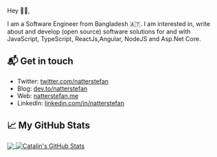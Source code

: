 Hey 👋🏻,

I am a Software Engineer from Bangladesh 🇦🇹. I am interested in, write about and develop (open source) software solutions for and with JavaScript, TypeScript, ReactJs,Angular, NodeJS and Asp.Net Core.


## 📬 Get in touch

- Twitter: [twitter.com/natterstefan][3]
- Blog: [dev.to/natterstefan][4]
- Web: [natterstefan.me][1]
- LinkedIn: [linkedin.com/in/natterstefan][2]


## &#x1f4c8; My GitHub Stats

<a href="https://github.com/kuntal-ghosh/kuntal-ghosh">
  <img align="center" src="https://github-readme-stats.vercel.app/api/top-langs/?username=kuntal-ghosh&hide=java,html&title_color=ffffff&text_color=c9cacc&icon_color=2bbc8a&bg_color=1d1f21" />
</a>

<a href="https://github.com/kuntal-ghosh/kuntal-ghosh">
  <img align="center" src="https://github-readme-stats.vercel.app/api?username=kuntal-ghosh&show_icons=true&line_height=27&count_private=true&title_color=ffffff&text_color=c9cacc&icon_color=2bbc8a&bg_color=1d1f21" alt="Catalin's GitHub Stats" />
</a>

[1]: https://kuntal-ghosh.me/?utm_source=github.com&utm_medium=gh-profile-kuntal-ghosh&utm_campaign=kuntal-ghosh
[2]: https://www.linkedin.com/in/kuntal-ghosh/
[3]: https://twitter.com/kuntal__ghosh
[4]: https://dev.to/kuntalghosh
